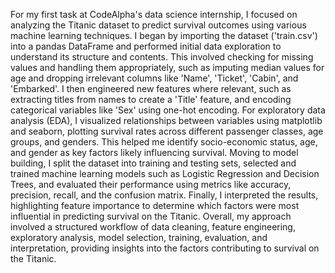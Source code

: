 For my first task at CodeAlpha's data science internship, I focused on analyzing the Titanic dataset to predict survival outcomes using various machine learning techniques.
I began by importing the dataset ('train.csv') into a pandas DataFrame and performed initial data exploration to understand its structure and contents. 
This involved checking for missing values and handling them appropriately, such as imputing median values for age and dropping irrelevant columns like 'Name', 'Ticket', 'Cabin',
and 'Embarked'.
I then engineered new features where relevant, such as extracting titles from names to create a 'Title' feature, and encoding categorical variables like 'Sex' using
one-hot encoding.
For exploratory data analysis (EDA), I visualized relationships between variables using matplotlib and seaborn, plotting survival rates across different passenger classes,
age groups, and genders.
This helped me identify socio-economic status, age, and gender as key factors likely influencing survival. 
Moving to model building, I split the dataset into training and testing sets, selected and trained machine learning models such as Logistic Regression and Decision Trees,
and evaluated their performance using metrics like accuracy, precision, recall, and the confusion matrix.
Finally, I interpreted the results, highlighting feature importance to determine which factors were most influential in predicting survival on the Titanic. 
Overall, my approach involved a structured workflow of data cleaning, feature engineering, exploratory analysis, model selection, training, evaluation, and interpretation,
providing insights into the factors contributing to survival on the Titanic.
